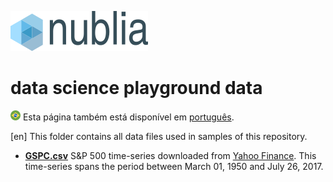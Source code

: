 ![nublia](./img/nublia_logo.png)
# data science playground data

![português](./img/flag_round_br.png) Esta página também está
disponível em [português](LEIAME.md).

[en] This folder contains all data files used in samples of this repository.

* [**GSPC.csv**](./GSPC.csv) S&P 500 time-series downloaded from [Yahoo
  Finance](https://finance.yahoo.com/quote/%5EGSPC/history). This time-series
  spans the period between March 01, 1950 and July 26, 2017.
